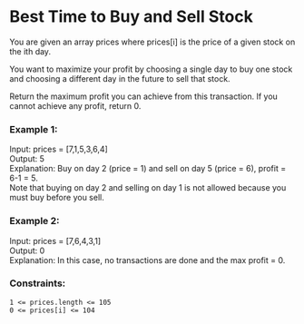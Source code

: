 # Best Time to Buy and Sell Stock

You are given an array prices where prices[i] is the price of a given stock on the ith day.

You want to maximize your profit by choosing a single day to buy one stock and choosing a different day in the future to sell that stock.

Return the maximum profit you can achieve from this transaction. If you cannot achieve any profit, return 0.

### Example 1:

Input: prices = [7,1,5,3,6,4] <br />
Output: 5 <br />
Explanation: Buy on day 2 (price = 1) and sell on day 5 (price = 6), profit = 6-1 = 5.<br />
Note that buying on day 2 and selling on day 1 is not allowed because you must buy before you sell.

### Example 2:

Input: prices = [7,6,4,3,1]<br />
Output: 0 <br />
Explanation: In this case, no transactions are done and the max profit = 0. <br />

### Constraints:

    1 <= prices.length <= 105
    0 <= prices[i] <= 104
